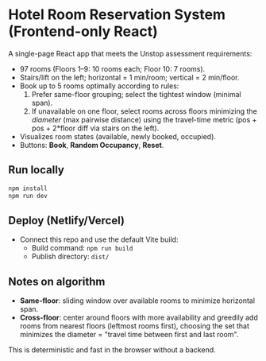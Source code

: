 # Hotel Room Reservation System (Frontend-only React)

A single-page React app that meets the Unstop assessment requirements:

- 97 rooms (Floors 1–9: 10 rooms each; Floor 10: 7 rooms).
- Stairs/lift on the left; horizontal = 1 min/room; vertical = 2 min/floor.
- Book up to 5 rooms optimally according to rules:
  1) Prefer same-floor grouping; select the tightest window (minimal span).
  2) If unavailable on one floor, select rooms across floors minimizing the *diameter* (max pairwise distance) using the travel-time metric (pos + pos + 2*floor diff via stairs on the left).
- Visualizes room states (available, newly booked, occupied).
- Buttons: **Book**, **Random Occupancy**, **Reset**.

## Run locally

```bash
npm install
npm run dev
```

## Deploy (Netlify/Vercel)

- Connect this repo and use the default Vite build:
  - Build command: `npm run build`
  - Publish directory: `dist/`

## Notes on algorithm

- **Same-floor**: sliding window over available rooms to minimize horizontal span.
- **Cross-floor**: center around floors with more availability and greedily add rooms from nearest floors (leftmost rooms first), choosing the set that minimizes the diameter = "travel time between first and last room".

This is deterministic and fast in the browser without a backend.
